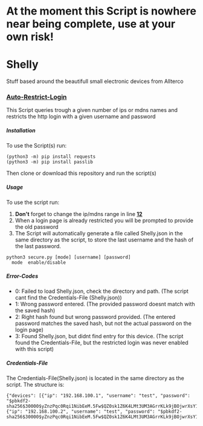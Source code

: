 # At the moment this Script is nowhere near being complete, use at your own risk!

# Shelly
Stuff based around the beautifull small electronic devices from Allterco

### [Auto-Restrict-Login](Scripts/secure.py)
This Script queries trough a given number of ips or mdns names and restricts the http login with a given username and password

##### Installation
To use the Script(s) run:
```
(python3 -m) pip install requests
(python3 -m) pip install passlib
```
Then clone or download this repository and run the script(s)

##### Usage
To use the script run:
1. **Don't** forget to change the ip/mdns range in line **[12](https://github.com/Floplosion05/Shelly/blob/1bb07f124326b38dcee3988aaf8065b9076dca41/Scripts/secure.py#L12)**
2. When a login page is already restricted you will be prompted to provide the old password
3. The Script will automatically generate a file called Shelly.json in the same directory as the script, to store the last username and the hash of the last password.
```
python3 secure.py [mode] [username] [password]
  mode  enable/disable
```
##### Error-Codes
  - 0: Failed to load Shelly.json, check the directory and path. (The script cant find the Credentials-File (Shelly.json))
  - 1: Wrong password entered. (The provided password doesnt match with the saved hash)
  - 2: Right hash found but wrong password provided. (The entered password matches the saved hash, but not the actual password on the login page)
  - 3: Found Shelly.json, but didnt find entry for this device. (The script found the Credentials-File, but the restricted login was never enabled with this script)

##### Credentials-File
The Credentials-File(Shelly.json) is located in the same directory as the script.
The structure is:
```
{"devices": [{"ip": "192.168.100.1", "username": "test", "password": "$pbkdf2-sha256$30000$yZnzPqc0Rqi1NibEeM.5Fw$QZ0sk1Z6K4LMt3UM3AGrrKLk9jBOjwrXsY1psfAPY4Q"}, {"ip": "192.168.100.2", "username": "test", "password": "$pbkdf2-sha256$30000$yZnzPqc0Rqi1NibEeM.5Fw$QZ0sk1Z6K4LMt3UM3AGrrKLk9jBOjwrXsY1psfAPY4Q"}]}
```
